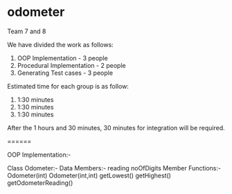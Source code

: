 odometer
========

Team 7 and 8

We have divided the work as follows:

1. OOP Implementation - 3 people
2. Procedural Implementation - 2 people
3. Generating Test cases - 3 people

Estimated time for each group is as follow:

1. 1:30 minutes
2. 1:30 minutes
3. 1:30 minutes

After the 1 hours and 30 minutes, 30 minutes for integration will be required.

======

OOP Implementation:-

  Class Odometer:-
      Data Members:-
        reading
        noOfDigits
      Member Functions:-
        Odometer(int)
        Odometer(int,int)
        getLowest()
        getHighest()
        getOdometerReading()
        
  
